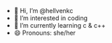 - 👋 Hi, I’m @hellvenkc
- 👀 I’m interested in coding
- 🌱 I’m currently learning c & c++
- 😄 Pronouns: she/her

<!---
hellvenkc/hellvenkc is a ✨ special ✨ repository because its `README.md` (this file) appears on your GitHub profile.
You can click the Preview link to take a look at your changes.
--->
